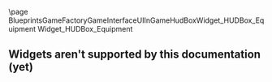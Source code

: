 \page BlueprintsGameFactoryGameInterfaceUIInGameHudBoxWidget_HUDBox_Equipment Widget_HUDBox_Equipment
## Widgets aren't supported by this documentation (yet)
